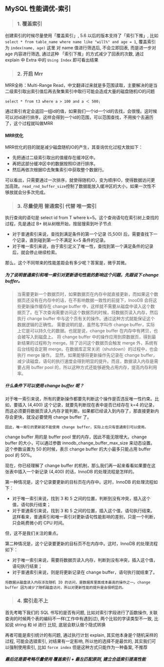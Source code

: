 ## MySQL 性能调优-索引
> ### 1. 覆盖索引
创建索引的时候尽量使用「覆盖索引」, 5.6 以后的版本支持了「索引下推」, 比如 `select * from table_name where name like "will%" and age = 1`, 覆盖索引为 `index(name, age)` 这里
对 name 值进行筛选后, 不会立即回表, 而是进一步对 age 内容进行筛选, 通过这种 「索引下推」的方式减少了回表的次数, 通过 explain 中 Extra 中的 `Using Index` 即可看出结果

> ### 2. 开启 Mrr 
MRR全称：Multi-Range Read，中文翻译过来就是多范围读取，主要解决的是当二级索引取出索引值后再去聚集索引中取行可能会造成大量的磁盘随机IO的问题

`select * from t3 where a > 100 and a ＜ 500;` 

通过索引肯定会返回一组id的值，如果我们一个id一个id的去找，会很慢。这时候可以对id进行排序，这样会得到一个id的范围，可以范围查找，不用挨个去遍历了，这个过程就叫做MRR

#### MRR优化
MRR优化的目的就是减少磁盘随机IO的产生，其查询优化过程大致如下：

- 先把通过二级索引取出的值缓存在缓冲区中。
- 再把这部分缓冲区中的数据按照ID进行排序。
- 然后再依次根据ID去聚集索引中获取整个数据行。

可以看出，只需要通过一次排序，就使得随机IO，变为顺序IO，使得数据访问更加高效。`read_rnd_buffer_size`控制了数据能放入缓冲区的大小，如果一次性不够放就会分多次完成。

> ### 3. 尽量使用 普通索引 代替 唯一索引

执行查询的语句是 select id from T where k=5。这个查询语句在索引树上查找的过程，先是通过 B+ 树从树根开始，按层搜索到叶子节点

- 对于普通索引来说，查找到满足条件的第一个记录 (5,500) 后，需要查找下一个记录，直到碰到第一个不满足 k=5 条件的记录。
- 对于唯一索引来说，由于索引定义了唯一性，查找到第一个满足条件的记录后，就会停止继续检索。

那么，这个不同带来的性能差距会有多少呢？答案是，微乎其微。

##### 为了说明普通索引和唯一索引对更新语句性能的影响这个问题，先跟说下 change buffer。
> 当需要更新一个数据页时，如果数据页在内存中就直接更新，而如果这个数据页还没有在内存中的话，在不影响数据一致性的前提下，InooDB 会将这些更新操作缓存在 change buffer 中，这样就不需要从磁盘中读入这个数据页了。在下次查询需要访问这个数据页的时候，将数据页读入内存，然后执行 change buffer 中与这个页有关的操作。通过这种方式就能保证这个数据逻辑的正确性。
> 需要说明的是，虽然名字叫作 change buffer，实际上它是可以持久化的数据。也就是说，change buffer 在内存中有拷贝，也会被写入到磁盘上。
> 将 change buffer 中的操作应用到原数据页，得到最新结果的过程称为 merge。除了访问这个数据页会触发 merge 外，系统有后台线程会定期 merge。在数据库正常关闭（shutdown）的过程中，也会执行 merge 操作。
> 显然，如果能够将更新操作先记录在 change buffer，减少读磁盘，语句的执行速度会得到明显的提升。而且，数据读入内存是需要占用 buffer pool 的，所以这种方式还能够避免占用内存，提高内存利用率。

##### 什么条件下可以使用 change buffer 呢？
对于唯一索引来说，所有的更新操作都要先判断这个操作是否违反唯一性约束。比如，要插入 (4,400) 这个记录，就要先判断现在表中是否已经存在 k=4 的记录，而这必须要将数据页读入内存才能判断。如果都已经读入到内存了，那直接更新内存会更快，就没必要使用 change buffer 了。

`因此，唯一索引的更新就不能使用 change buffer，实际上也只有普通索引可以使用。`

change buffer 用的是 buffer pool 里的内存，因此不能无限增大。change buffer 的大小，可以通过参数 innodb_change_buffer_max_size 来动态设置。这个参数设置为 50 的时候，表示 change buffer 的大小最多只能占用 buffer pool 的 50%。

现在，你已经理解了 change buffer 的机制，那么我们再一起来看看如果要在这张表中插入一个新记录 (4,400) 的话，InnoDB 的处理流程是怎样的。

第一种情况是，这个记录要更新的目标页在内存中。这时，InnoDB 的处理流程如下：
- 对于唯一索引来说，找到 3 和 5 之间的位置，判断到没有冲突，插入这个值，语句执行结束；
- 对于普通索引来说，找到 3 和 5 之间的位置，插入这个值，语句执行结束。
这样看来，普通索引和唯一索引对更新语句性能影响的差别，只是一个判断，只会耗费微小的 CPU 时间。

但，这不是我们关注的重点。

第二种情况是，这个记录要更新的目标页不在内存中。这时，InnoDB 的处理流程如下：
- 对于唯一索引来说，需要将数据页读入内存，判断到没有冲突，插入这个值，语句执行结束；
- 对于普通索引来说，则是将更新记录在 change buffer，语句执行就结束了。

`将数据从磁盘读入内存涉及随机 IO 的访问，是数据库里面成本最高的操作之一。change buffer 因为减少了随机磁盘访问，所以对更新性能的提升是会很明显的。`

> ### 4. 索引走不上
首先考略下我们的 SQL 书写的是否有问题, 比如对索引字段进行了函数操作, 关联查询的时候两个表的编码不一样(工作中有遇到过), 两个比较的字读类型不一致, 比如说 string 和 id 进行
比较, 底层会默认做个隐式转换

再者可能是索引统计的有问题, 通过执行计划 explain, 其实他本身是个随机采样的过程, 可能会选错索引, 对结果有一定影响, 所以他的选择不是最优的, 其实我们可以强制使用索引, 比如
`force index` 但是这种方式只能作为一种备案, 不推荐

##### 最后还是要考略尽量使用 覆盖索引 + 最左匹配原则, 建立合适索引提高性能
